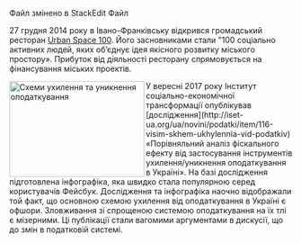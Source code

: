 Файл змінено в StackEdit
Файл 

27 грудня 2014 року в Івано-Франківську відкрився громадський ресторан [Urban Space 100](http://urbanspace.if.ua/uk). Його засновниками стали "100 соціально активних людей, яких об’єднує ідея якісного розвитку міського простору». Прибуток від діяльності ресторану спрямовується на фінансування міських проектів.

<!--Фото учасників Urban Space 100 праворуч-->

<img src="http://iset-ua.org/images/20170730/07092017/tamogny1.jpg" width="240" height="170" alt="Схеми ухилення та уникнення оподаткування" align="left"/>
У вересні 2017 року Інститут соціально-економічної трансформації опублікував [дослідження](http://iset-ua.org/ua/novini/podatki/item/116-visim-skhem-ukhylennia-vid-podatkiv) «Порівняльний аналіз фіскального ефекту від застосування інструментів ухилення/уникнення оподаткування в Україні». На базі дослідження підготовлена інфографіка, яка швидко стала популярною серед користувачів Фейсбук. Дослідження та інфографіка наочно відображали той факт, що основною схемою ухилення від оподаткування в Україні є офшори. Зловживання зі спрощеною системою оподаткування на їх тлі є мізерними. Ці публікації стали вагомими аргументами в дискусії, що до змін в податковій системі.
<!--stackedit_data:
eyJoaXN0b3J5IjpbMTc2NzUzMjA3MywxNTgwMjU1MzM1LC0yMD
gwNjU3Njg5XX0=
-->